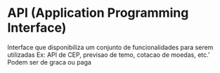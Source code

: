 # API (Application Programming Interface)
Interface que disponibiliza um conjunto de funcionalidades para serem utilizadas
Ex: API de CEP, previsao de temo, cotacao de moedas, etc.'
Podem ser de graca ou paga